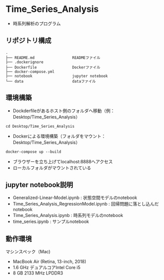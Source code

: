 # Time_Series_Analysis
* 時系列解析のプログラム

## リポジトリ構成
```
.
├── README.md                 READMEファイル
├── .dockerignore        
├── Dockerfile                Dockerファイル
├── docker-compose.yml
├── notebook                  jupyter notebook
└── data                      dataファイル
```

## 環境構築

* Dockderfileがあるホスト側のフォルダへ移動（例：Desktop/Time_Series_Analysis）
```
cd Desktop/Time_Series_Analysis
```

* Dockerによる環境構築（フォルダをマウント：Desktop/Time_Series_Analysis）
```
docker-compose up --build
```

* ブラウザーを立ち上げてlocalhost:8888へアクセス
* ローカルフォルダがマウントされている

## jupyter notebook説明
* Generalized-Linear-Model.ipynb : 状態空間モデルのnotebook
* Time_Series_Analysis_RegressionModel.ipynb : 回帰問題に落とし込んだnotebook
* Time_Series_Analysis.ipynb : 時系列モデルのnotebook
* time_series.ipynb : サンプルnotebook

## 動作環境
マシンスペック（Mac)
- MacBook Air (Retina, 13-inch, 2018)
- 1.6 GHz デュアルコアIntel Core i5
- 8 GB 2133 MHz LPDDR3
